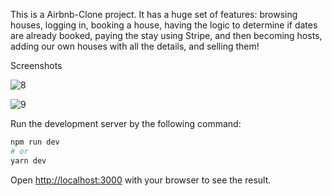 This is a Airbnb-Clone project. It has a huge set of features: browsing houses, logging in, booking a house, having the logic to determine if dates are already booked, paying the stay using Stripe, and then becoming hosts, adding our own houses with all the details, and selling them!


Screenshots

![8](https://user-images.githubusercontent.com/70346845/158008453-bb852ce7-dad6-42bd-bcbf-6b52fbfc6fd3.jpg)


![9](https://user-images.githubusercontent.com/70346845/158008455-56b3d945-5d08-48d1-b2cd-575dad05588e.jpg)

Run the development server by the following command:

```bash
npm run dev
# or
yarn dev
```

Open [http://localhost:3000](http://localhost:3000) with your browser to see the result.

